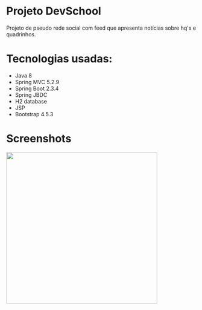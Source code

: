 # Projeto DevSchool

Projeto de pseudo rede social com feed que apresenta notícias sobre hq's e quadrinhos.

# Tecnologias usadas:
- Java 8
- Spring MVC 5.2.9
- Spring Boot 2.3.4
- Spring JBDC
- H2 database
- JSP
- Bootstrap 4.5.3

# Screenshots
<img src="https://ibb.co/5BsDhcS" height="400px">
